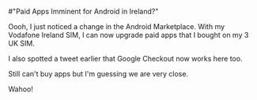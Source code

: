 #"Paid Apps Imminent for Android in Ireland?"


 <p>Oooh, I just noticed a change in the Android Marketplace. With my Vodafone Ireland SIM, I can now upgrade paid apps that I bought on my 3 UK SIM.</p>
<p>I also spotted a tweet earlier that Google Checkout now works here too.</p>
<p>Still can't buy apps but I'm guessing we are very close.</p>
<p>Wahoo!</p>
 